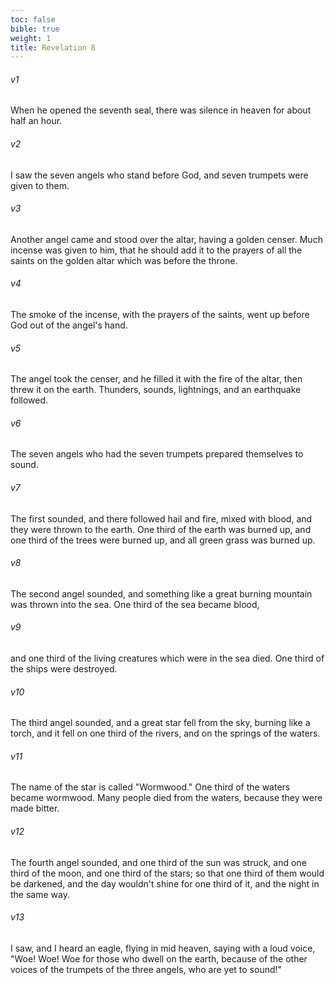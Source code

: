 ```yaml
---
toc: false
bible: true
weight: 1
title: Revelation 8
---
```




###### v1 
When he opened the seventh seal, there was silence in heaven for about half an hour. 

###### v2 
I saw the seven angels who stand before God, and seven trumpets were given to them. 

###### v3 
Another angel came and stood over the altar, having a golden censer. Much incense was given to him, that he should add it to the prayers of all the saints on the golden altar which was before the throne. 

###### v4 
The smoke of the incense, with the prayers of the saints, went up before God out of the angel's hand. 

###### v5 
The angel took the censer, and he filled it with the fire of the altar, then threw it on the earth. Thunders, sounds, lightnings, and an earthquake followed. 

###### v6 
The seven angels who had the seven trumpets prepared themselves to sound. 

###### v7 
The first sounded, and there followed hail and fire, mixed with blood, and they were thrown to the earth. One third of the earth was burned up, and one third of the trees were burned up, and all green grass was burned up. 

###### v8 
The second angel sounded, and something like a great burning mountain was thrown into the sea. One third of the sea became blood, 

###### v9 
and one third of the living creatures which were in the sea died. One third of the ships were destroyed. 

###### v10 
The third angel sounded, and a great star fell from the sky, burning like a torch, and it fell on one third of the rivers, and on the springs of the waters. 

###### v11 
The name of the star is called "Wormwood." One third of the waters became wormwood. Many people died from the waters, because they were made bitter. 

###### v12 
The fourth angel sounded, and one third of the sun was struck, and one third of the moon, and one third of the stars; so that one third of them would be darkened, and the day wouldn't shine for one third of it, and the night in the same way. 

###### v13 
I saw, and I heard an eagle, flying in mid heaven, saying with a loud voice, "Woe! Woe! Woe for those who dwell on the earth, because of the other voices of the trumpets of the three angels, who are yet to sound!"
